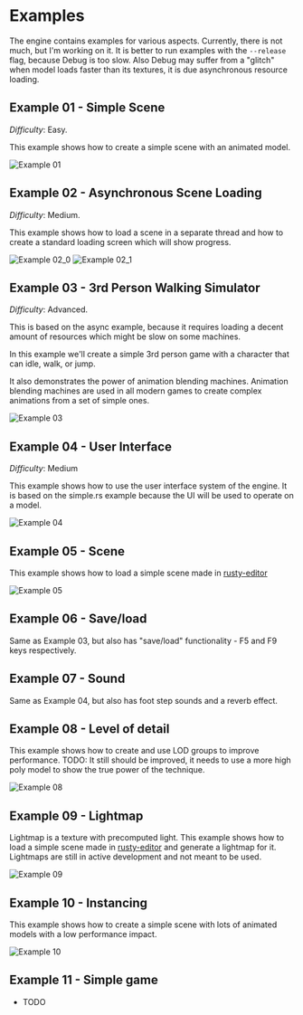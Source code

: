 # Examples

The engine contains examples for various aspects. Currently, there is not much, but I'm working on it. 
It is better to run examples with the `--release` flag, because Debug is too slow. Also Debug may suffer from
a "glitch" when model loads faster than its textures, it is due asynchronous resource loading.

## Example 01 - Simple Scene

*Difficulty*: Easy.

This example shows how to create a simple scene with an animated model.

![Example 01](screenshots/simple.png?raw=true "Example 01")

## Example 02 - Asynchronous Scene Loading

*Difficulty*: Medium.

This example shows how to load a scene in a separate thread and how to create a standard loading screen which will show progress.

![Example 02_0](screenshots/async_0.png?raw=true "Example 02_0")
![Example 02_1](screenshots/async_1.png?raw=true "Example 02_1")

## Example 03 - 3rd Person Walking Simulator

*Difficulty*: Advanced.

This is based on the async example, because it requires loading a decent amount of resources which might be slow on some machines.

In this example we'll create a simple 3rd person game with a character that can idle, walk, or jump.

It also demonstrates the power of animation blending machines. Animation blending machines are used in all modern games to create complex animations from a set of simple ones.

![Example 03](screenshots/3rd_person.png?raw=true "Example 03")

## Example 04 - User Interface

*Difficulty*: Medium

This example shows how to use the user interface system of the engine. It is based on the simple.rs example because the UI will be used to operate on a model.

![Example 04](screenshots/ui.png?raw=true "Example 04")

## Example 05 - Scene

This example shows how to load a simple scene made in [rusty-editor](https://github.com/mrDIMAS/rusty-editor)

![Example 05](screenshots/scene.png?raw=true "Example 05")

## Example 06 - Save/load

Same as Example 03, but also has "save/load" functionality - F5 and F9 keys respectively.

## Example 07 - Sound

Same as Example 04, but also has foot step sounds and a reverb effect.

## Example 08 - Level of detail

This example shows how to create and use LOD groups to improve performance.
TODO: It still should be improved, it needs to use a more high poly model to show the true power of the technique.

![Example 08](screenshots/lod.png?raw=true "Example 08")

## Example 09 - Lightmap

Lightmap is a texture with precomputed light. This example shows how to load a simple scene made in 
[rusty-editor](https://github.com/mrDIMAS/rusty-editor) and generate a lightmap for it. Lightmaps are still in
active development and not meant to be used.

![Example 09](screenshots/lightmap.png?raw=true "Example 09")

## Example 10 - Instancing

This example shows how to create a simple scene with lots of animated models with a low performance
impact.

![Example 10](screenshots/instancing.jpg?raw=true "Example 10")

## Example 11 - Simple game

- TODO
